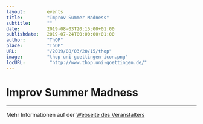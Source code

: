 ```yaml
---
layout:        events
title:         "Improv Summer Madness"
subtitle:      ""
date:          2019-08-03T20:15:00+01:00
publishdate:   2019-07-24T00:00:00+01:00
author:        "ThOP"
place:         "ThOP"
URL:           "/2019/08/03/20/15/thop"
image:         "thop-uni-goettingen-icon.png"
locURL:         "http://www.thop.uni-goettingen.de/"
---
```


Improv Summer Madness
===========


-----------



Mehr Informationen auf der [Webseite des Veranstalters](http://www.thop.uni-goettingen.de/)

